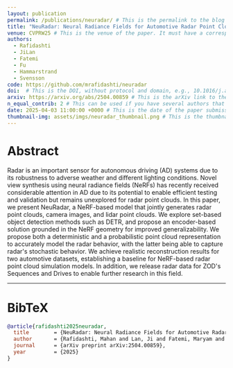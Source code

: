 ```yaml
---
layout: publication
permalink: /publications/neuradar/ # This is the permalink to the blog post. It should be the same as the name of the folder.
title: "NeuRadar: Neural Radiance Fields for Automotive Radar Point Clouds" # This is the title of the paper
venue: CVPRW25 # This is the venue of the paper. It must have a corresponding entry in `_data/venues.yml`.
authors:
  - Rafidashti
  - JiLan
  - Fatemi
  - Fu
  - Hammarstrand
  - Svensson
code: https://github.com/mrafidashti/neuradar
doi:  # This is the DOI, without protocol and domain, e.g., 10.1016/j.automatica.2023.111394
arxiv: https://arxiv.org/abs/2504.00859 # This is the arXiv link to the paper.
n_equal_contrib: 2 # This can be used if you have several authors that contributed equally to the paper. In this case, the first n authors listed in the `authors` field will be marked as equal contributors.
date: 2025-04-03 11:00:00 +0000 # This is the date of the paper submission
thumbnail-img: assets/imgs/neuradar_thumbnail.png # This is the thumbnail image that will be shown on the blog post. Next to the title.
---
```


# Abstract
Radar is an important sensor for autonomous driving (AD) systems due to its robustness to adverse weather and different lighting conditions. Novel view synthesis using neural radiance fields (NeRFs) has recently received considerable attention in AD due to its potential to enable efficient testing and validation but remains unexplored for radar point clouds. In this paper, we present NeuRadar, a NeRF-based model that jointly generates radar point clouds, camera images, and lidar point clouds. We explore set-based object detection methods such as DETR, and propose an encoder-based solution grounded in the NeRF geometry for improved generalizability. We propose both a deterministic and a probabilistic point cloud representation to accurately model the radar behavior, with the latter being able to capture radar's stochastic behavior. We achieve realistic reconstruction results for two automotive datasets, establishing a baseline for NeRF-based radar point cloud simulation models. In addition, we release radar data for ZOD's Sequences and Drives to enable further research in this field.

---

# BibTeX
```bibtex
@article{rafidashti2025neuradar,
  title        = {NeuRadar: Neural Radiance Fields for Automotive Radar Point Clouds},
  author       = {Rafidashti, Mahan and Lan, Ji and Fatemi, Maryam and Fu, Junsheng and Hammarstrand, Lars and Svensson, Lennart},
  journal      = {arXiv preprint arXiv:2504.00859},
  year         = {2025}
}
```